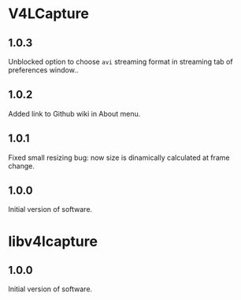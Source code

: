 # V4LCapture

## 1.0.3
Unblocked option to choose `avi` streaming format in streaming tab of
preferences window..

## 1.0.2
Added link to Github wiki in About menu.

## 1.0.1
Fixed small resizing bug: now size is dinamically calculated at frame change.

## 1.0.0
Initial version of software.

# libv4lcapture

## 1.0.0
Initial version of software.

